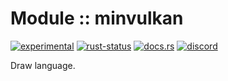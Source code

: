 <!-- {{# generate.module_header{} #}} -->

# Module :: minvulkan
[![experimental](https://raster.shields.io/static/v1?label=stability&message=experimental&color=orange&logoColor=eee)](https://github.com/emersion/stability-badges#experimental) [![rust-status](https://github.com/Wandalen/wTools/actions/workflows/ModuleminvulkanPush.yml/badge.svg)](https://github.com/Wandalen/wTools/actions/workflows/ModuleminvulkanPush.yml) [![docs.rs](https://img.shields.io/docsrs/minvulkan?color=e3e8f0&logo=docs.rs)](https://docs.rs/minvulkan) [![discord](https://img.shields.io/discord/872391416519737405?color=eee&logo=discord&logoColor=eee&label=ask)](https://discord.gg/m3YfbXpUUY)

Draw language.

<!--
### Basic use-case

```rust
use minvulkan::*;

fn main()
{
}
```

### To add to your project

```bash
cargo add minvulkan
```

### Try out from the repository

``` shell test
git clone https://github.com/Wandalen/wTools
cd wTools
cargo run --example minvulkan_trivial
cargo run
```
-->
